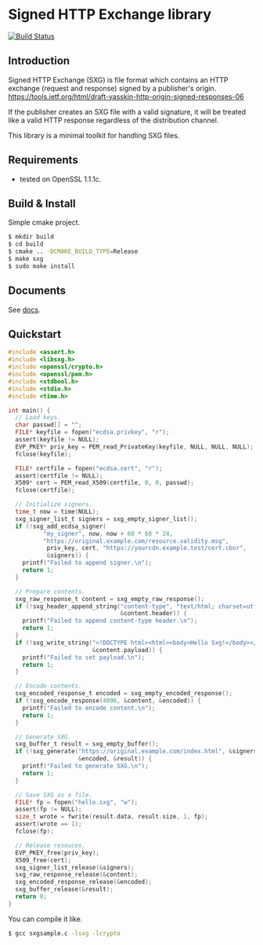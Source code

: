 # Signed HTTP Exchange library
[![Build Status](https://travis-ci.org/google/libsxg.svg?branch=master)](https://travis-ci.org/google/libsxg)

## Introduction

Signed HTTP Exchange (SXG) is file format which contains an HTTP exchange
(request and response) signed by a publisher's origin.
https://tools.ietf.org/html/draft-yasskin-http-origin-signed-responses-06

If the publisher creates an SXG file with a valid signature, it will be treated
like a valid HTTP response regardless of the distribution channel.

This library is a minimal toolkit for handling SXG files.

## Requirements

-   tested on OpenSSL 1.1.1c.

## Build \& Install

Simple cmake project.

```bash
$ mkdir build
$ cd build
$ cmake .. -DCMAKE_BUILD_TYPE=Release
$ make sxg
$ sudo make install
```

## Documents

See [docs](docs/OVERVIEW.md).

## Quickstart

```c
#include <assert.h>
#include <libsxg.h>
#include <openssl/crypto.h>
#include <openssl/pem.h>
#include <stdbool.h>
#include <stdio.h>
#include <time.h>

int main() {
  // Load keys.
  char passwd[] = "";
  FILE* keyfile = fopen("ecdsa.privkey", "r");
  assert(keyfile != NULL);
  EVP_PKEY* priv_key = PEM_read_PrivateKey(keyfile, NULL, NULL, NULL);
  fclose(keyfile);

  FILE* certfile = fopen("ecdsa.cert", "r");
  assert(certfile != NULL);
  X509* cert = PEM_read_X509(certfile, 0, 0, passwd);
  fclose(certfile);

  // Initialize signers.
  time_t now = time(NULL);
  sxg_signer_list_t signers = sxg_empty_signer_list();
  if (!sxg_add_ecdsa_signer(
          "my_signer", now, now + 60 * 60 * 24,
          "https://original.example.com/resource.validity.msg",
           priv_key, cert, "https://yourcdn.example.test/cert.cbor",
           &signers)) {
    printf("Failed to append signer.\n");
    return 1;
  }

  // Prepare contents.
  sxg_raw_response_t content = sxg_empty_raw_response();
  if (!sxg_header_append_string("content-type", "text/html; charset=utf-8",
                                &content.header)) {
    printf("Failed to append content-type header.\n");
    return 1;
  }
  if (!sxg_write_string("<!DOCTYPE html><html><body>Hello Sxg!</body></html>\n",
                        &content.payload)) {
    printf("Failed to set payload.\n");
    return 1;
  }

  // Encode contents.
  sxg_encoded_response_t encoded = sxg_empty_encoded_response();
  if (!sxg_encode_response(4096, &content, &encoded)) {
    printf("Failed to encode content.\n");
    return 1;
  }

  // Generate SXG.
  sxg_buffer_t result = sxg_empty_buffer();
  if (!sxg_generate("https://original.example.com/index.html", &signers,
                    &encoded, &result)) {
    printf("Failed to generate SXG.\n");
    return 1;
  }

  // Save SXG as a file.
  FILE* fp = fopen("hello.sxg", "w");
  assert(fp != NULL);
  size_t wrote = fwrite(result.data, result.size, 1, fp);
  assert(wrote == 1);
  fclose(fp);

  // Release resouces.
  EVP_PKEY_free(priv_key);
  X509_free(cert);
  sxg_signer_list_release(&signers);
  sxg_raw_response_release(&content);
  sxg_encoded_response_release(&encoded);
  sxg_buffer_release(&result);
  return 0;
}
```

You can compile it like.

```bash
$ gcc sxgsample.c -lsxg -lcrypto
```

